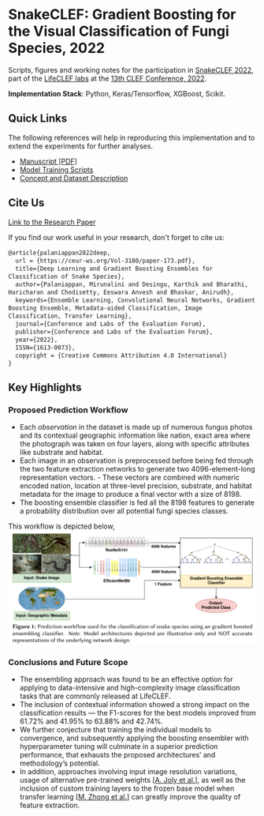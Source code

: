 # SnakeCLEF: Gradient Boosting for the Visual Classification of Fungi Species, 2022

Scripts, figures and working notes for the participation in [SnakeCLEF 2022](https://www.imageclef.org/SnakeCLEF2022), part of the [LifeCLEF labs](https://www.imageclef.org/LifeCLEF2022) at the [13th CLEF Conference, 2022](https://clef2022.clef-initiative.eu/index.php).

**Implementation Stack**: Python, Keras/Tensorflow, XGBoost, Scikit.

## Quick Links

The following references will help in reproducing this implementation and to extend the experiments for further analyses.

- [Manuscript [PDF]](https://ceur-ws.org/Vol-3180/paper-173.pdf)
- [Model Training Scripts](./Scripts/train)
- [Concept and Dataset Description](https://www.imageclef.org/SnakeCLEF2022)

## Cite Us

[Link to the Research Paper](https://ceur-ws.org/Vol-3180/paper-173.pdf)

If you find our work useful in your research, don't forget to cite us:

```
@article{palaniappan2022deep,
  url = {https://ceur-ws.org/Vol-3180/paper-173.pdf},
  title={Deep Learning and Gradient Boosting Ensembles for Classification of Snake Species},
  author={Palaniappan, Mirunalini and Desingu, Karthik and Bharathi, Haricharan and Chodisetty, Eeswara Anvesh and Bhaskar, Anirudh},
  keywords={Ensemble Learning, Convolutional Neural Networks, Gradient Boosting Ensemble, Metadata-aided Classification, Image Classification, Transfer Learning},
  journal={Conference and Labs of the Evaluation Forum},
  publisher={Conference and Labs of the Evaluation Forum},
  year={2022},
  ISSN={1613-0073},  
  copyright = {Creative Commons Attribution 4.0 International}
}
```

## Key Highlights

### Proposed Prediction Workflow

- Each *observation* in the dataset is made up of numerous fungus photos and its contextual geographic information like nation, exact area where the photograph was taken on four layers, along with specific attributes like substrate and habitat. 
- Each image in an observation is preprocessed before being fed through the two feature extraction networks to generate two 4096-element-long representation vectors. - These vectors are combined with numeric encoded nation, location at three-level precision, substrate, and habitat metadata for the image to produce a final vector with a size of 8198. 
- The boosting ensemble classifier is fed all the 8198 features to generate a probability distribution over all potential fungi species classes. 

This workflow is depicted below,   
<img alt="proposed-prediction-workflow" src="./assets/Figure-1_Prediction-Workflow.png" />

### Conclusions and Future Scope

- The ensembling approach was found to be an effective option for applying to data-intensive and high-complexity image classification tasks that are commonly released at LifeCLEF. 
- The inclusion of contextual information showed a strong impact on the classification results — the F1-scores for the best models improved from 61.72% and 41.95% to 63.88% and 42.74%.
- We further conjecture that training the individual models to convergence, and subsequently applying the boosting ensembler with
hyperparameter tuning will culminate in a superior prediction performance, that exhausts the proposed architectures’ and methodology’s potential. 
- In addition, approaches involving input image resolution variations, usage of alternative pre-trained weights [[A. Joly et al.](https://link.springer.com/chapter/10.1007/978-3-030-58219-7_23)], as well as the inclusion of custom training layers to the frozen base model when transfer learning [[M. Zhong et al.](https://www.sciencedirect.com/science/article/abs/pii/S0003682X20304795)] can greatly improve the quality of feature extraction. 
